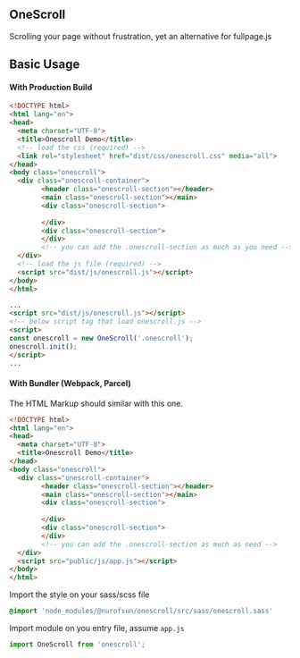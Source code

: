 OneScroll
------------
Scrolling your page without frustration, yet an alternative for fullpage.js 

## Basic Usage
#### With Production Build
```html
<!DOCTYPE html>
<html lang="en">
<head>
  <meta charset="UTF-8">
  <title>Onescroll Demo</title>
  <!-- load the css (required) -->
  <link rel="stylesheet" href="dist/css/onescroll.css" media="all">
</head>
<body class="onescroll">
  <div class="onescroll-container">
        <header class="onescroll-section"></header>
        <main class="onescroll-section"></main>
        <div class="onescroll-section">
        
        </div>
        <div class="onescroll-section">
        </div>
        <!-- you can add the .onescroll-section as much as you need -->
  </div>
  <!-- load the js file (required) -->
  <script src="dist/js/onescroll.js"></script>
</body>
</html>
```

```html
...
<script src="dist/js/onescroll.js"></script>
<!-- below script tag that load onescroll.js -->
<script>
const onescroll = new OneScroll('.onescroll');
onescroll.init();
</script>
...
```

#### With Bundler (Webpack, Parcel)
The HTML Markup should similar with this one.
```html
<!DOCTYPE html>
<html lang="en">
<head>
  <meta charset="UTF-8">
  <title>Onescroll Demo</title>
</head>
<body class="onescroll">
  <div class="onescroll-container">
        <header class="onescroll-section"></header>
        <main class="onescroll-section"></main>
        <div class="onescroll-section">
        
        </div>
        <div class="onescroll-section">
        </div>
        <!-- you can add the .onescroll-section as much as need -->
  </div>
  <script src="public/js/app.js"></script>
</body>
</html>
```
Import the style on your sass/scss file
```css
@import 'node_modules/@nurofsun/onescroll/src/sass/onescroll.sass'
```
Import module on you entry file, assume `app.js`
```js
import OneScroll from 'onescroll';
```
